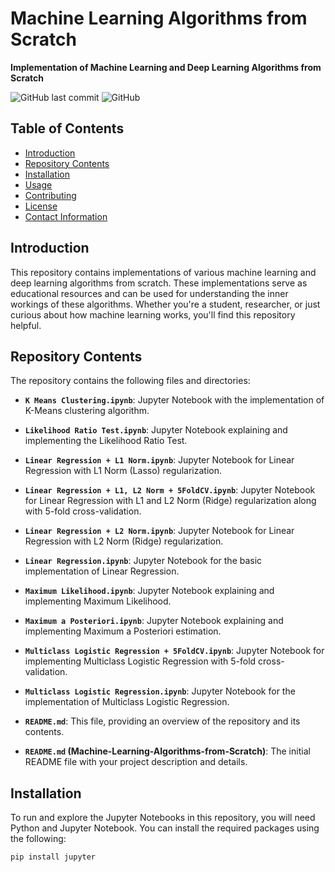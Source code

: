 # Machine Learning Algorithms from Scratch

**Implementation of Machine Learning and Deep Learning Algorithms from Scratch**

![GitHub last commit](https://img.shields.io/github/last-commit/YourUsername/Machine-Learning-Algorithms-from-Scratch)
![GitHub](https://img.shields.io/github/license/YourUsername/Machine-Learning-Algorithms-from-Scratch)

## Table of Contents

- [Introduction](#introduction)
- [Repository Contents](#repository-contents)
- [Installation](#installation)
- [Usage](#usage)
- [Contributing](#contributing)
- [License](#license)
- [Contact Information](#contact-information)

## Introduction

This repository contains implementations of various machine learning and deep learning algorithms from scratch. These implementations serve as educational resources and can be used for understanding the inner workings of these algorithms. Whether you're a student, researcher, or just curious about how machine learning works, you'll find this repository helpful.

## Repository Contents

The repository contains the following files and directories:

- **`K Means Clustering.ipynb`**: Jupyter Notebook with the implementation of K-Means clustering algorithm.

- **`Likelihood Ratio Test.ipynb`**: Jupyter Notebook explaining and implementing the Likelihood Ratio Test.

- **`Linear Regression + L1 Norm.ipynb`**: Jupyter Notebook for Linear Regression with L1 Norm (Lasso) regularization.

- **`Linear Regression + L1, L2 Norm + 5FoldCV.ipynb`**: Jupyter Notebook for Linear Regression with L1 and L2 Norm (Ridge) regularization along with 5-fold cross-validation.

- **`Linear Regression + L2 Norm.ipynb`**: Jupyter Notebook for Linear Regression with L2 Norm (Ridge) regularization.

- **`Linear Regression.ipynb`**: Jupyter Notebook for the basic implementation of Linear Regression.

- **`Maximum Likelihood.ipynb`**: Jupyter Notebook explaining and implementing Maximum Likelihood.

- **`Maximum a Posteriori.ipynb`**: Jupyter Notebook explaining and implementing Maximum a Posteriori estimation.

- **`Multiclass Logistic Regression + 5FoldCV.ipynb`**: Jupyter Notebook for implementing Multiclass Logistic Regression with 5-fold cross-validation.

- **`Multiclass Logistic Regression.ipynb`**: Jupyter Notebook for the implementation of Multiclass Logistic Regression.

- **`README.md`**: This file, providing an overview of the repository and its contents.

- **`README.md` (Machine-Learning-Algorithms-from-Scratch)**: The initial README file with your project description and details.

## Installation

To run and explore the Jupyter Notebooks in this repository, you will need Python and Jupyter Notebook. You can install the required packages using the following:

```bash
pip install jupyter
